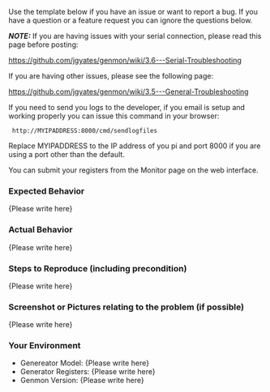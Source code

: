 Use the template below if you have an issue or want to report a bug. If you have a question or a feature request you can ignore the questions below.

***NOTE:*** If you are having issues with your serial connection, please read this page before posting:

https://github.com/jgyates/genmon/wiki/3.6---Serial-Troubleshooting

If you are having other issues, please see the following page:

https://github.com/jgyates/genmon/wiki/3.5---General-Troubleshooting

If you need to send you logs to the developer, if you email is setup and working properly you can issue this command in your browser:

     http://MYIPADDRESS:8000/cmd/sendlogfiles

Replace MYIPADDRESS to the IP address of you pi and port 8000 if you are using a port other than the default.

You can submit your registers from the Monitor page on the web interface.

### Expected Behavior

{Please write here}

### Actual Behavior

{Please write here}

### Steps to Reproduce (including precondition)

{Please write here}

### Screenshot or Pictures relating to the problem (if possible)

{Please write here}

### Your Environment

- Genereator Model: {Please write here}
- Generator Registers: {Please write here}
- Genmon Version: {Please write here}
